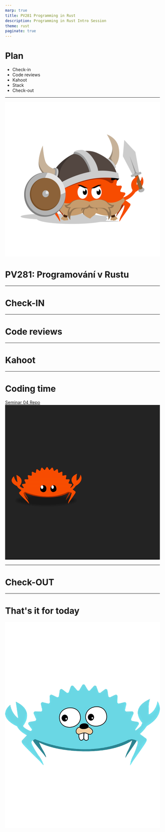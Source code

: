 ```yaml
---
marp: true
title: PV281 Programming in Rust
description: Programming in Rust Intro Session
theme: rust
paginate: true
---
```


# Plan

- Check-in
- Code reviews
- Kahoot
- Stack 
- Check-out

---

![w:512 h:512](./assets/rust-logo-1.png)

# <!--fit--> PV281: Programování v Rustu

---

# <!--fit--> Check-IN

---

# <!--fit--> Code reviews

---

# <!--fit--> Kahoot 

---

# Coding time

[Seminar 04 Repo](https://gitlab.fi.muni.cz/pv281/seminar-exercises/week-05-smart-pointers)
![w:540 h:540](./assets/ferris-dancing.gif)

---

# <!--fit--> Check-OUT

---

# That's it for today 

![w:300 h:400](./assets/go-ferris-transparent.png)

